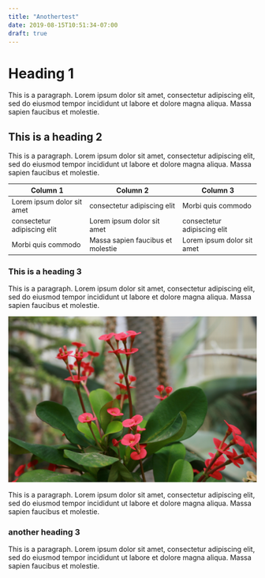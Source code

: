 ```yaml
---
title: "Anothertest"
date: 2019-08-15T10:51:34-07:00
draft: true
---
```


# Heading 1

This is a paragraph. Lorem ipsum dolor sit amet, consectetur adipiscing elit, sed do eiusmod tempor incididunt ut labore et dolore magna aliqua. Massa sapien faucibus et molestie.

## This is a heading 2

This is a paragraph. Lorem ipsum dolor sit amet, consectetur adipiscing elit, sed do eiusmod tempor incididunt ut labore et dolore magna aliqua. Massa sapien faucibus et molestie.

| Column 1                    | Column 2                          | Column 3                    |
| --------------------------- | --------------------------------- | --------------------------- |
| Lorem ipsum dolor sit amet  | consectetur adipiscing elit       | Morbi quis commodo          |
| consectetur adipiscing elit | Lorem ipsum dolor sit amet        | consectetur adipiscing elit |
| Morbi quis commodo          | Massa sapien faucibus et molestie | Lorem ipsum dolor sit amet  |

### This is a heading 3

This is a paragraph. Lorem ipsum dolor sit amet, consectetur adipiscing elit, sed do eiusmod tempor incididunt ut labore et dolore magna aliqua. Massa sapien faucibus et molestie.

![IMG_1963](../resources/_gen/images/IMG_1963.JPG)

This is a paragraph. Lorem ipsum dolor sit amet, consectetur adipiscing elit, sed do eiusmod tempor incididunt ut labore et dolore magna aliqua. Massa sapien faucibus et molestie.

### another heading 3

This is a paragraph. Lorem ipsum dolor sit amet, consectetur adipiscing elit, sed do eiusmod tempor incididunt ut labore et dolore magna aliqua. Massa sapien faucibus et molestie.